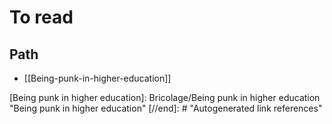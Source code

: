 # To read

## Path

- [[Being-punk-in-higher-education]]

[//begin]: # "Autogenerated link references for markdown compatibility"
[Being punk in higher education]: Bricolage/Being punk in higher education "Being punk in higher education"
[//end]: # "Autogenerated link references"